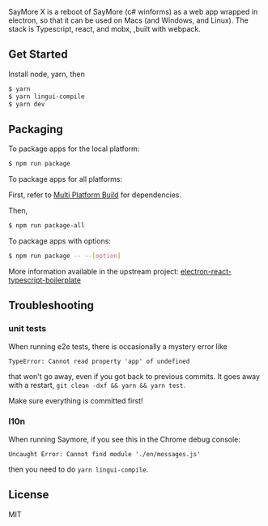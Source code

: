 SayMore X is a reboot of SayMore (c# winforms) as a web app wrapped in electron, so that it can be used on Macs (and Windows, and Linux). The stack is Typescript, react, and mobx, ,built with webpack.

## Get Started

Install node, yarn, then

```bash
$ yarn
$ yarn lingui-compile
$ yarn dev
```

## Packaging

To package apps for the local platform:

```bash
$ npm run package
```

To package apps for all platforms:

First, refer to
[Multi Platform Build](https://www.electron.build/multi-platform-build) for
dependencies.

Then,

```bash
$ npm run package-all
```

To package apps with options:

```bash
$ npm run package -- --[option]
```

More information available in the upstream project:
[electron-react-typescript-boilerplate](https://github.com/iRath96/electron-react-typescript-boilerplate)

## Troubleshooting

### unit tests

When running e2e tests, there is occasionally a mystery error like

`TypeError: Cannot read property 'app' of undefined`

that won't go away, even if you got back to previous commits. It goes away with a restart, `git clean -dxf && yarn && yarn test`.

Make sure everything is committed first!

### l10n

When running Saymore, if you see this in the Chrome debug console:

`Uncaught Error: Cannot find module './en/messages.js'`

then you need to do `yarn lingui-compile`.

## License

MIT
